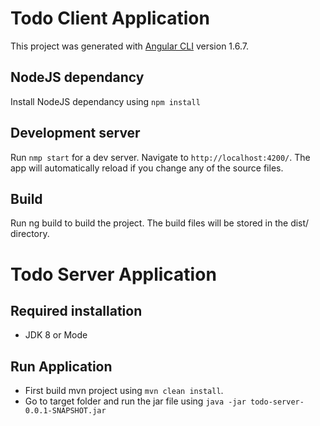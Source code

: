 # Todo Client Application

This project was generated with [Angular CLI](https://github.com/angular/angular-cli) version 1.6.7.

## NodeJS dependancy
Install NodeJS dependancy using `npm install`

## Development server

Run `nmp start` for a dev server. Navigate to `http://localhost:4200/`. The app will automatically reload if you change any of the source files.

## Build

Run ng build to build the project. The build files will be stored in the dist/ directory. 



# Todo Server Application

## Required installation
- JDK 8 or Mode

## Run Application
- First build mvn project using  `mvn clean install`. 
- Go to target folder and run the jar file using `java -jar todo-server-0.0.1-SNAPSHOT.jar`



